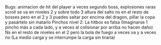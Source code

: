 Bugs:
    animacion de hit del player a veces
    segundo boss, explosiones raras
    scroll se va en niveles 2 y sobre todo 3
    altura del salto 
    ns en el resto de bosses pero en el 2 y 3 puedes saltar por encima del dragon, pillar la copa y pasártelo sin matarlo 
    Pinchos nivel 2: La hitbox es falsa (Imaginarse 1 pincho más a cada lado, y a veces al colisionar por arriba no hacen daño)
    Ns en el resto de niveles en el 2 pero la bola de fuego a veces va y a veces no (La medio carga y se interrumpe la carga sin tirarla) 
